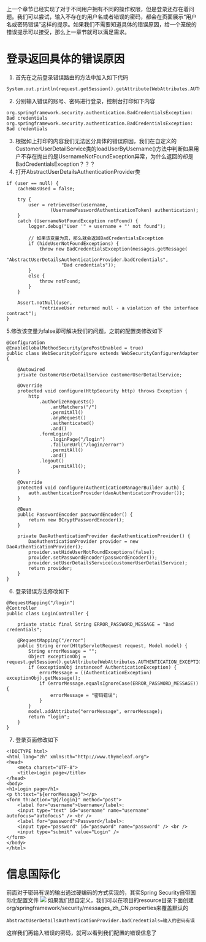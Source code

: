 上一个章节已经实现了对于不同用户拥有不同的操作权限，但是登录还存在着问题。我们可以尝试，输入不存在的用户名或者错误的密码，都会在页面展示“用户名或密码错误”这样的提示。如果我们不需要知道具体的错误原因，给一个笼统的错误提示可以接受，那么上一章节就可以满足需求。

# 登录返回具体的错误原因
1. 首先在之前登录错误路由的方法中加入如下代码
```
System.out.println(request.getSession().getAttribute(WebAttributes.AUTHENTICATION_EXCEPTION));
```
2. 分别输入错误的账号、密码进行登录，控制台打印如下内容
```
org.springframework.security.authentication.BadCredentialsException: Bad credentials
org.springframework.security.authentication.BadCredentialsException: Bad credentials
```
3. 根据如上打印的内容我们无法区分具体的错误原因，我们在自定义的CustomerUserDetailService类的loadUserByUsername()方法中判断如果用户不存在抛出的是UsernameNotFoundException异常，为什么返回的却是BadCredentialsException？？？
4. 打开AbstractUserDetailsAuthenticationProvider类
```
if (user == null) {
	cacheWasUsed = false;

	try {
		user = retrieveUser(username,
				(UsernamePasswordAuthenticationToken) authentication);
	}
	catch (UsernameNotFoundException notFound) {
		logger.debug("User '" + username + "' not found");
        
        // 如果该变量为真，那么就会返回BadCredentialsException
		if (hideUserNotFoundExceptions) {
			throw new BadCredentialsException(messages.getMessage(
					"AbstractUserDetailsAuthenticationProvider.badCredentials",
					"Bad credentials"));
		}
		else {
			throw notFound;
		}
	}

	Assert.notNull(user,
			"retrieveUser returned null - a violation of the interface contract");
}
```
5.修改该变量为false即可解决我们的问题，之前的配置类修改如下
```
@Configuration
@EnableGlobalMethodSecurity(prePostEnabled = true)
public class WebSecurityConfigure extends WebSecurityConfigurerAdapter {

    @Autowired
    private CustomerUserDetailService customerUserDetailService;

    @Override
    protected void configure(HttpSecurity http) throws Exception {
        http
            .authorizeRequests()
                .antMatchers("/")
                .permitAll()
                .anyRequest()
                .authenticated()
                .and()
            .formLogin()
                .loginPage("/login")
                .failureUrl("/login/error")
                .permitAll()
                .and()
            .logout()
                .permitAll();
    }

    @Override
    protected void configure(AuthenticationManagerBuilder auth) {
        auth.authenticationProvider(daoAuthenticationProvider());
    }

    @Bean
    public PasswordEncoder passwordEncoder() {
        return new BCryptPasswordEncoder();
    }

    private DaoAuthenticationProvider daoAuthenticationProvider() {
        DaoAuthenticationProvider provider = new DaoAuthenticationProvider();
        provider.setHideUserNotFoundExceptions(false);
        provider.setPasswordEncoder(passwordEncoder());
        provider.setUserDetailsService(customerUserDetailService);
        return provider;
    }
}
```
6. 登录错误方法修改如下
```
@RequestMapping("/login")
@Controller
public class LoginController {

    private static final String ERROR_PASSWORD_MESSAGE = "Bad credentials";

    @RequestMapping("/error")
    public String error(HttpServletRequest request, Model model) {
        String errorMessage = "";
        Object exceptionObj = request.getSession().getAttribute(WebAttributes.AUTHENTICATION_EXCEPTION);
        if (exceptionObj instanceof AuthenticationException) {
            errorMessage = ((AuthenticationException) exceptionObj).getMessage();
            if (errorMessage.equalsIgnoreCase(ERROR_PASSWORD_MESSAGE)) {
                errorMessage = "密码错误";
            }
        }
        model.addAttribute("errorMessage", errorMessage);
        return "login";
    }
}
```
7. 登录页面修改如下
```
<!DOCTYPE html>
<html lang="zh" xmlns:th="http://www.thymeleaf.org">
<head>
    <meta charset="UTF-8">
    <title>Login page</title>
</head>
<body>
<h1>Login page</h1>
<p th:text="${errorMessage}"></p>
<form th:action="@{/login}" method="post">
    <label for="username">Username</label>:
    <input type="text" id="username" name="username" autofocus="autofocus" /> <br />
    <label for="password">Password</label>:
    <input type="password" id="password" name="password" /> <br />
    <input type="submit" value="Login" />
</form>
</body>
</html>
```

# 信息国际化
前面对于密码有误的输出通过硬编码的方式实现的，其实Spring Security自带国际化配置文件
![](https://mdsystem.oss-cn-hangzhou.aliyuncs.com/blog/%E4%BC%81%E4%B8%9A%E5%BE%AE%E4%BF%A1%E6%88%AA%E5%9B%BE_230da13e-57ed-4fb0-b64f-0be8c304a913.png)
如果我们想自定义，我们可以在项目的resource目录下面创建org/springframework/security/messages_zh_CN.properties来覆盖默认的
```
AbstractUserDetailsAuthenticationProvider.badCredentials=输入的密码有误
```
这样我们再输入错误的密码，就可以看到我们配置的错误信息了